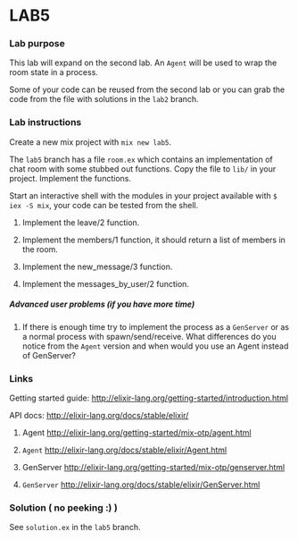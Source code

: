 # LAB5

### Lab purpose

This lab will expand on the second lab. An `Agent` will be used to wrap the room
state in a process.

Some of your code can be reused from the second lab or you can grab the code
from the file with solutions in the `lab2` branch.


### Lab instructions

Create a new mix project with `mix new lab5`.

The `lab5` branch has a file `room.ex` which contains an implementation of chat
room with some stubbed out functions. Copy the file to `lib/` in your project.
Implement the functions.

Start an interactive shell with the modules in your project available with
`$ iex -S mix`, your code can be tested from the shell.

  1. Implement the leave/2 function.

  2. Implement the members/1 function, it should return a list of members in the
     room.

  3. Implement the new_message/3 function.

  4. Implement the messages_by_user/2 function.


##### Advanced user problems (if you have more time)

  1. If there is enough time try to implement the process as a `GenServer` or
     as a normal process with spawn/send/receive. What differences do you notice
     from the `Agent` version and when would you use an Agent instead of
     GenServer?

### Links

Getting started guide: http://elixir-lang.org/getting-started/introduction.html

API docs: http://elixir-lang.org/docs/stable/elixir/

  1. Agent http://elixir-lang.org/getting-started/mix-otp/agent.html

  2. `Agent` http://elixir-lang.org/docs/stable/elixir/Agent.html

  3. GenServer http://elixir-lang.org/getting-started/mix-otp/genserver.html

  4. `GenServer` http://elixir-lang.org/docs/stable/elixir/GenServer.html


### Solution ( no peeking :) )

See `solution.ex` in the `lab5` branch.
